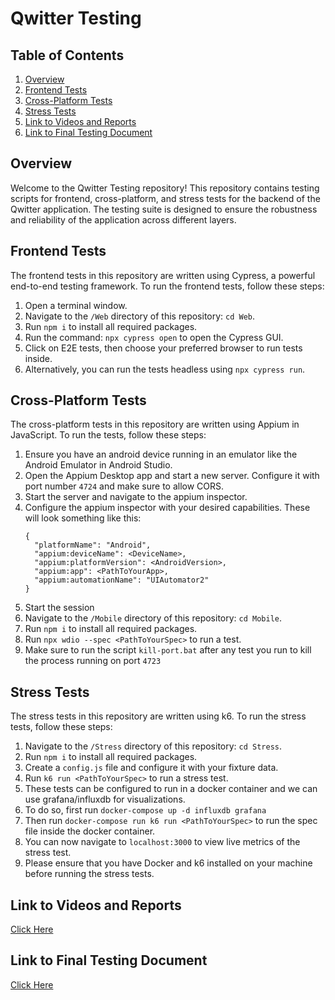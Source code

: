 # Qwitter Testing
## Table of Contents  
1. [Overview](https://github.com/Qwitter/Qwitter-Testing/edit/main/README.md#overview)
2. [Frontend Tests](https://github.com/Qwitter/Qwitter-Testing/edit/main/README.md#frontend-tests)
3. [Cross-Platform Tests](https://github.com/Qwitter/Qwitter-Testing/edit/main/README.md#cross-platform-tests)
4. [Stress Tests](https://github.com/Qwitter/Qwitter-Testing/edit/main/README.md#stress-tests)
5. [Link to Videos and Reports](https://github.com/Qwitter/Qwitter-Testing/edit/main/README.md#link-to-videos-and-reports)
6. [Link to Final Testing Document](https://github.com/Qwitter/Qwitter-Testing/edit/main/README.md#link-to-final-testing-document)
## Overview
Welcome to the Qwitter Testing repository! This repository contains testing scripts for frontend, cross-platform, and stress tests for the backend of the Qwitter application. The testing suite is designed to ensure the robustness and reliability of the application across different layers.

## Frontend Tests
The frontend tests in this repository are written using Cypress, a powerful end-to-end testing framework. To run the frontend tests, follow these steps:

1. Open a terminal window.
3. Navigate to the `/Web` directory of this repository: `cd Web`.
2. Run `npm i` to install all required packages.
4. Run the command: `npx cypress open` to open the Cypress GUI.
5. Click on E2E tests, then choose your preferred browser to run tests inside.
6. Alternatively, you can run the tests headless using `npx cypress run`.
## Cross-Platform Tests
The cross-platform tests in this repository are written using Appium in JavaScript. To run the tests, follow these steps:

1. Ensure you have an android device running in an emulator like the Android Emulator in Android Studio.
2. Open the Appium Desktop app and start a new server. Configure it with port number `4724` and make sure to allow CORS. 
3. Start the server and navigate to the appium inspector.
4. Configure the appium inspector with your desired capabilities. These will look something like this:
   ```
   {
     "platformName": "Android",
     "appium:deviceName": <DeviceName>,
     "appium:platformVersion": <AndroidVersion>,
     "appium:app": <PathToYourApp>,
     "appium:automationName": "UIAutomator2"
   }
5. Start the session
6. Navigate to the `/Mobile` directory of this repository: `cd Mobile`.
7. Run `npm i` to install all required packages.
8. Run `npx wdio --spec <PathToYourSpec>` to run a test.
9. Make sure to run the script `kill-port.bat` after any test you run to kill the process running on port `4723`
## Stress Tests
The stress tests in this repository are written using k6. To run the stress tests, follow these steps:

1. Navigate to the `/Stress` directory of this repository: `cd Stress`.
2. Run `npm i` to install all required packages.
3. Create a `config.js` file and configure it with your fixture data.
5. Run `k6 run <PathToYourSpec>` to run a stress test.
6. These tests can be configured to run in a docker container and we can use grafana/influxdb for visualizations.
7. To do so, first run `docker-compose up -d influxdb grafana`
8. Then run `docker-compose run k6 run <PathToYourSpec>` to run the spec file inside the docker container.
9. You can now navigate to `localhost:3000` to view live metrics of the stress test.
10. Please ensure that you have Docker and k6 installed on your machine before running the stress tests.

## Link to Videos and Reports
[Click Here](https://drive.google.com/drive/folders/1Ic5IFOzzaCsmTtNzwvUnOM5b7TCpjD_u?usp=sharing)
## Link to Final Testing Document
[Click Here](https://drive.google.com/file/d/1QvGFg3az3698Bl6Rg9BhMVxqV699f12C/view?usp=sharing)
